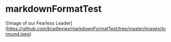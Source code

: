 # markdownFormatTest

![Image of our Fearless Leader]
(https://github.com/bradleyjay/markdownFormatTest/tree/master/images/tormund.jpeg)